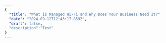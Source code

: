 ```yaml
---
{
  "title": "What is Managed Wi-Fi and Why Does Your Business Need It?",
  "date": "2024-09-12T12:43:17.859Z",
  "draft": false,
  "description":"Test"
}
---
```

        